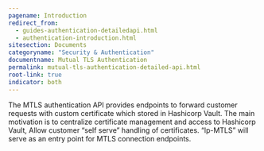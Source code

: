 ```yaml
---
pagename: Introduction
redirect_from:
  - guides-authentication-detailedapi.html
  - authentication-introduction.html
sitesection: Documents
categoryname: "Security & Authentication"
documentname: Mutual TLS Authentication
permalink: mutual-tls-authentication-detailed-api.html
root-link: true
indicator: both
---
```



The MTLS authentication API provides endpoints to forward customer requests with custom certificate which stored in Hashicorp Vault. 
The main motivation is to centralize certificate management and access to Hashicorp Vault, Allow customer “self serve” handling of certificates.
“lp-MTLS” will serve as an entry point for MTLS connection endpoints.
